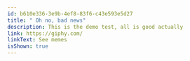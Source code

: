 ```yaml
---
id: b610e336-3e9b-4ef8-83f6-c43e593e5d27
title: " Oh no, bad news"
description: This is the demo test, all is good actually
link: https://giphy.com/
linkText: See memes
isShown: true
---
```

